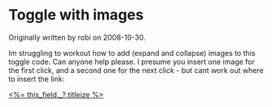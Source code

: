 # Toggle with images

Originally written by robi on 2008-10-30.

Im struggling to workout how to add (expand and collapse) images to this toggle code.  Can anyone help please.  I presume you insert one image for the first click, and a second one for the next click - but cant work out where to insert the link:

<def tag="toggle"> 
  <div> 
    <a href="#" onclick="$(this).next().toggle(); return false;" param="title"><%= this_field._?.titleize %></a> 
    <div style="display:none;" param="body"><view/></div> 
  </div> 
</def>

<toggle> 
	    <title:><h2>  </h2></title:> 
	 <body:>
	</body:> 
</toggle>